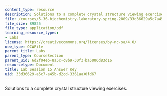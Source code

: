 ```yaml
---
content_type: resource
description: Solutions to a complete crystal structure viewing exercises.
file: /courses/5-36-biochemistry-laboratory-spring-2009/33d36629a5c7a45bd2cd3361aa30fd67_ses15ans_key.pdf
file_size: 89825
file_type: application/pdf
learning_resource_types:
- Labs
license: https://creativecommons.org/licenses/by-nc-sa/4.0/
ocw_type: OCWFile
parent_title: Labs
parent_type: CourseSection
parent_uid: 6d2f04eb-8a5c-c8b9-30f3-ba5006d83d16
resourcetype: Document
title: Lab Session 15 Answer Key
uid: 33d36629-a5c7-a45b-d2cd-3361aa30fd67
---
```

Solutions to a complete crystal structure viewing exercises.